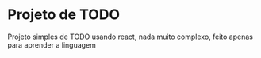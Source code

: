 # Projeto de TODO

Projeto simples de TODO usando react, nada muito complexo, feito apenas para aprender a linguagem
